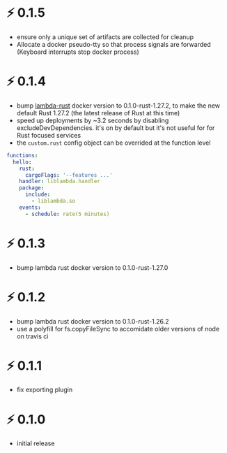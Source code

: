 # ⚡ 0.1.5

* ensure only a unique set of artifacts are collected for cleanup
* Allocate a docker pseudo-tty so that process signals are forwarded (Keyboard interrupts stop docker process)

# ⚡ 0.1.4

* bump [lambda-rust](https://hub.docker.com/r/softprops/lambda-rust/) docker version to 0.1.0-rust-1.27.2, to make the new default Rust 1.27.2 (the latest release of Rust at this time)
* speed up deployments by ~3.2 seconds by disabling excludeDevDependencies. it's on by default but it's not useful for for Rust focused services
* the `custom.rust` config object can be overrided at the function level

```yaml
functions:
  hello:
    rust:
      cargoFlags: '--features ...'
    handler: liblambda.handler
    package:
      include:
        - liblambda.so
    events:
      - schedule: rate(5 minutes)
```

# ⚡ 0.1.3

* bump lambda rust docker version to 0.1.0-rust-1.27.0

# ⚡ 0.1.2

* bump lambda rust docker version to 0.1.0-rust-1.26.2
* use a polyfill for fs.copyFileSync to accomidate older versions of node on travis ci

# ⚡ 0.1.1

* fix exporting plugin

# ⚡ 0.1.0

* initial release